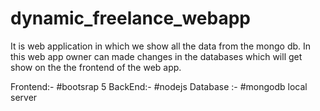 # dynamic_freelance_webapp

It is web application in which we show all the data from the mongo db.
In this web app owner can made changes in the databases which will get show on the the frontend of the web app.

Frontend:- #bootsrap 5
BackEnd:- #nodejs
Database :- #mongodb local server
